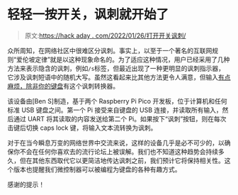 # 轻轻一按开关，讽刺就开始了

> 原文:[https://hack aday . com/2022/01/26/打开开关讽刺/](https://hackaday.com/2022/01/26/turn-on-sarcasm-with-the-flip-of-a-switch/)

众所周知，在网络社区中很难区分讽刺。事实上，以至于一个著名的互联网规则“爱伦坡定律”就是以这种现象命名的。为了适应这种情况，用户已经采用了几种方法来表示隐含的讽刺，例如`/s`标签，但最近出现了一种更明显的讽刺指示器，它涉及讽刺短语中的随机大写。虽然这看起来比其他方法更令人满意，但输入[有点麻烦，除非你的键盘](https://twitter.com/BenSommerf/status/1486143183000014851?s=20)有这个讽刺转换器。

该设备由[Ben S]制造，基于两个 Raspberry Pi Pico 开发板，位于计算机和任何标准 USB 键盘之间。第一个 Pi 接受来自键盘的 USB 连接，并读取所有输入，然后通过 UART 将其读取的内容发送给第二个 Pi。如果按下“讽刺”按钮，则在每次击键后切换 caps lock 键，将输入文本流转换为讽刺。

对于在当今瞬息万变的网络世界中交流来说，这样的设备几乎是必不可少的，以确保你不会在任何你喜欢去的流行论坛上被误解。我们也不知道这种趋势会持续多久，但在其他东西取代它以更简洁地传达讽刺之前，我们预计它将保持相关性。这个版本也提醒我们微控制器可以被编程为键盘的各种有趣方式。

感谢的提示！